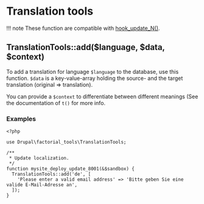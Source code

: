 # Translation tools

!!! note
    These function are compatible with [hook_update_N()](https://api.drupal.org/api/drupal/core%21lib%21Drupal%21Core%21Extension%21module.api.php/function/hook_update_N/8.2.x).

## TranslationTools::add($language, $data, $context)

To add a translation for language `$language` to the database, use this function. `$data` is a key-value-array holding the source- and the target translation (original => translation). 

You can provide a `$context` to differentiate between different meanings (See the documentation of `t()` for more info.

### Examples

```
<?php

use Drupal\factorial_tools\TranslationTools;

/**
 * Update localization.
 */
function mysite_deploy_update_8001(&$sandbox) {
  TranslationTools::add('de', [
    'Please enter a valid email address' => 'Bitte geben Sie eine valide E-Mail-Adresse an',
  ]);
}
```
